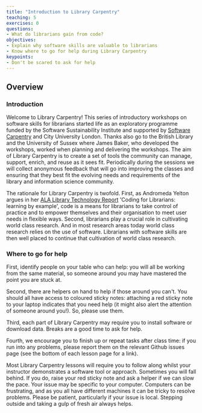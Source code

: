```yaml
---
title: "Introduction to Library Carpentry"
teaching: 5
exercises: 0
questions:
- What do librarians gain from code?
objectives:
- Explain why software skills are valuable to librarians
- Know where to go for help during Library Carpentry
keypoints:
- Don't be scared to ask for help
---
```


## Overview

### Introduction

Welcome to Library Carpentry! This series of introductory workshops on software skills for librarians started life as an exploratory programme funded by the Software Sustainability Institute and supported by [Software Carpentry](http://software-carpentry.org/) and City University London. Thanks also go to the British Library and the University of Sussex where James Baker, who developed the workshops, worked when planning and delivering the workshops. The aim of Library Carpentry is to create a set of tools the community can manage, support, enrich, and reuse as it sees fit. Periodically during the sessions we will collect anonymous feedback that will go into improving the classes and ensuring that they best fit the evolving needs and requirements of the library and information science community.

The rationale for Library Carpentry is twofold. First, as Andromeda Yelton argues in her [ALA Library Technology Report](http://journals.ala.org/ltr/issue/view/506) 'Coding for Librarians: learning by example', code is a means for librarians to take control of practice and to empower themselves and their organisation to meet user needs in flexible ways. Second, librarians play a crucial role in cultivating world class research. And in most research areas today world class research relies on the use of software. Librarians with software skills are then well placed to continue that cultivation of world class research.

### Where to go for help 

First, identify people on your table who can help: you will all be working from the same material, so someone around you may have mastered the point you are stuck at.

Second, there are helpers on hand to help if those around you can't. You should all have access to coloured sticky notes: attaching a red sticky note to your laptop indicates that you need help (it might also alert the attention of someone around you!). So, please use them. 

Third, each part of Library Carpentry may require you to install software or download data. Breaks are a good time to ask for help.

Fourth, we encourage you to finish up or repeat tasks after class time: if you run into any problems, please report them on the relevant Github issues page (see the bottom of each lesson page for a link).

Most Library Carpentry lessons will require you to follow along whilst your instructor demonstrates a software tool or approach. Sometimes you will fall behind. If you do, raise your red sticky note and ask a helper if we can slow the pace. Your issue may be specific to your computer. Computers can be frustrating, and as you all have different machines it can be tricky to resolve problems. Please be patient, particularly if your issue is local. Stepping outside and taking a gulp of fresh air always helps.
